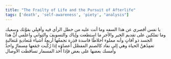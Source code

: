 ```yaml
---
title: "The Frailty of Life and the Pursuit of Afterlife"
tags: ['death', 'self-awareness', 'piety', "analysis"]
---
```


 يا نفس أقصري عن هذا السفه وما أنت عليه من خطل الرأي فيه وأقبِلي بقوَّتك وسعيك وما تملكين على تقديم الخير والأجر ما استطعت وإياك والتسويفَ والتواني واعلمي أنَّ هذا الجسد ذو آفاتٍ وأنه مملوء أخلاطًا فاسدة قذِرة تجمعُها أربعةُ أشياء مُتعاديةٍ مُتغالبةٍ تعمِدُهنَّ الحياة وهي إلى نفاد كالصنم المفصَّل أعضاؤه إذا رُكِّبت جَمَعها مِسمارٌ واحدٌ وأمسك بعضها على بعض فإذا أُخذ المسمار تساقطت الأوصال
